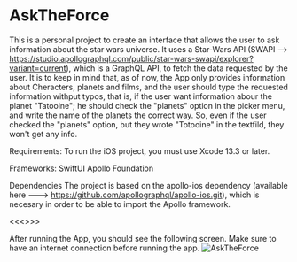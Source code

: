 # AskTheForce
This is a personal project to create an interface that allows the user to ask information about the star wars universe. It uses a Star-Wars API (SWAPI --> 
https://studio.apollographql.com/public/star-wars-swapi/explorer?variant=current), which is a GraphQL API, to fetch the data requested by the user. It is 
to keep in mind that, as of now, the App only provides information about Cheracters, planets and films, and the user should type the requested information 
withput typos, that is, if the user want information abour the planet "Tatooine"; he should check the "planets" option in the picker menu, and write the name
of the planets the correct way. So, even if the user checked the "planets" option, but they wrote "Totooine" in the textfild, they won't get any info. 

Requirements: 
To run the iOS project, you must use Xcode 13.3 or later.

Frameworks: 
SwiftUI 
Apollo 
Foundation 

Dependencies 
The project is based on the apollo-ios dependency (available here ---> https://github.com/apollographql/apollo-ios.git), which is necesary in order to be able 
to import the Apollo framework. 

<<<<THIS IS AN UNFINISHED PROJECT>>>>

After running the App, you should see the following screen. Make sure to have an internet connection before running the app. 
![AskTheForce](https://user-images.githubusercontent.com/99818957/186065459-7a9a12f8-6db7-4517-8ea2-9d6fbf7ae772.png)
